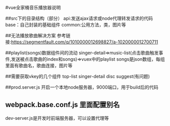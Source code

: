#vue全家桶音乐播放器说明

##src下的目录结构（部分）
api:发送ajax请求或node代理转发请求的代码
base：自己封装的基础组件
common:公用方法，类，图片等

##无法播放歌曲解决方案
参考链接:https://segmentfault.com/q/1010000012698827/a-1020000012700711

##playlist(songs)数据组件间的流动
singer-detail=>music-list(点击歌曲触发事件,发送被点击歌曲的index和songs)=>vuex中的playlist
songs是json数组，每组里面有歌曲名，歌曲连接，图片等

##需要获取vkey的几个组件
top-list singer-detail disc suggest(有问题)

##prod.server.js
开启一个本地node服务器，9000端口，用于build后的代码

## webpack.base.conf.js 里面配置别名
dev-server.js是开发时前端服务器，可以设置代理等


